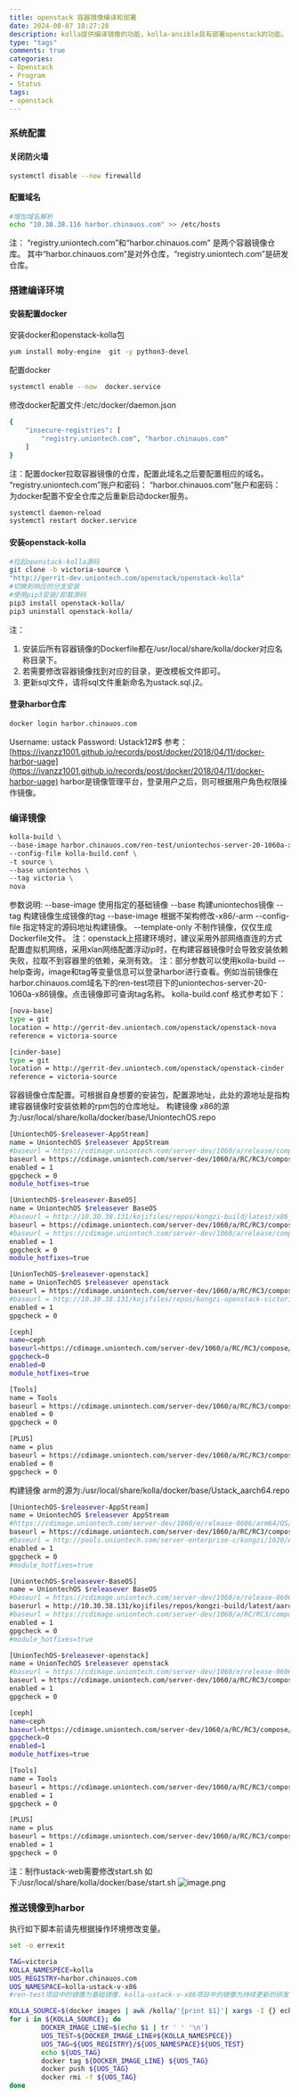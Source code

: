 ```yaml
---
title: openstack 容器镜像编译和部署
date: 2024-08-07 10:27:28
description: kolla提供编译镜像的功能，kolla-ansible具有部署openstack的功能。
type: "tags"
comments: true
categories:
- Openstack
- Program
- Status
tags:
- openstack
---
```


### 系统配置
#### 关闭防火墙
```bash
systemctl disable --now firewalld
```
#### 配置域名
```bash
#增加域名解析
echo "10.30.38.116 harbor.chinauos.com" >> /etc/hosts
```
注：
“registry.uniontech.com”和“harbor.chinauos.com” 是两个容器镜像仓库。
其中“harbor.chinauos.com”是对外仓库，“registry.uniontech.com”是研发仓库。
### 搭建编译环境
#### 安装配置docker
安装docker和openstack-kolla包
```bash
yum install moby-engine  git -y python3-devel
```
配置docker
```bash
systemctl enable --now  docker.service
```
修改docker配置文件:/etc/docker/daemon.json
```bash
{
    "insecure-registries": [
        "registry.uniontech.com", "harbor.chinauos.com"
    ]
}
```
注：配置docker拉取容器镜像的仓库，配置此域名之后要配置相应的域名。
“registry.uniontech.com”账户和密码：
“harbor.chinauos.com”账户和密码：
为docker配置不安全仓库之后重新启动docker服务。
```bash
systemctl daemon-reload 
systemctl restart docker.service 
```
#### 安装openstack-kolla
```bash
#拉起openstack-kolla源码
git clone -b victoria-source \
"http://gerrit-dev.uniontech.com/openstack/openstack-kolla"
#切换到响应的分支安装
#使用pip3安装/卸载源码
pip3 install openstack-kolla/
pip3 uninstall openstack-kolla/
```
注：

1. 安装后所有容器镜像的Dockerfile都在/usr/local/share/kolla/docker对应名称目录下。
2. 若需要修改容器镜像找到对应的目录，更改模板文件即可。
3. 更新sql文件，请将sql文件重新命名为ustack.sql.j2。
#### 登录harbor仓库
```bash
docker login harbor.chinauos.com
```
Username: ustack
Password: Ustack12#$
参考：[https://ivanzz1001.github.io/records/post/docker/2018/04/11/docker-harbor-uage](https://ivanzz1001.github.io/records/post/docker/2018/04/11/docker-harbor-uage)
harbor是镜像管理平台，登录用户之后，则可根据用户角色权限操作镜像。
### 编译镜像
```bash
kolla-build \
--base-image harbor.chinauos.com/ren-test/uniontechos-server-20-1060a-x86  \
--config-file kolla-build.conf \
-t source \
--base uniontechos \
--tag victoria \
nova
```
参数说明: 
--base-image 使用指定的基础镜像
--base 构建uniontechos镜像
--tag 构建镜像生成镜像的tag
--base-image 根据不架构修改-x86/-arm 
--config-file 指定特定的源码地址构建镜像。
--template-only 不制作镜像，仅仅生成 Dockerfile文件。
注：openstack上搭建环境时，建议采用外部网络直连的方式配置虚拟机网络，采用xlan网络配置浮动ip时，在构建容器镜像时会导致安装依赖失败，拉取不到容器里的依赖，亲测有效。
注：部分参数可以使用kolla-build --help查询，image和tag等变量信息可以登录harbor进行查看。例如当前镜像在harbor.chinauos.com域名下的ren-test项目下的uniontechos-server-20-1060a-x86镜像。点击镜像即可查询tag名称。
kolla-build.conf 格式参考如下：
```bash
[nova-base]
type = git
location = http://gerrit-dev.uniontech.com/openstack/openstack-nova
reference = victoria-source

[cinder-base]
type = git
location = http://gerrit-dev.uniontech.com/openstack/openstack-cinder
reference = victoria-source
```
容器镜像仓库配置。可根据自身想要的安装包，配置源地址，此处的源地址是指构建容器镜像时安装依赖的rpm包的仓库地址。
构建镜像 x86的源为:/usr/local/share/kolla/docker/base/UniontechOS.repo
```bash
[UniontechOS-$releasever-AppStream]
name = UniontechOS $releasever AppStream
#baseurl = https://cdimage.uniontech.com/server-dev/1060/a/release/compose/AppStream/x86_64/os/
baseurl = https://cdimage.uniontech.com/server-dev/1060/a/RC/RC3/compose/AppStream/x86_64/os/
enabled = 1
gpgcheck = 0
module_hotfixes=true

[UniontechOS-$releasever-BaseOS]
name = UniontechOS $releasever BaseOS
#baseurl = http://10.30.38.131/kojifiles/repos/kongzi-build/latest/x86_64/
baseurl = https://cdimage.uniontech.com/server-dev/1060/a/RC/RC3/compose/BaseOS/x86_64/os/
#baseurl = https://cdimage.uniontech.com/server-dev/1060/a/release/compose/BaseOS/x86_64/os/
enabled = 1
gpgcheck = 0
module_hotfixes=true

[UnionTechOS-$releasever-openstack]
name = UnionTechOS $releasever openstack
baseurl = https://cdimage.uniontech.com/server-dev/1060/a/RC/RC3/compose/OpenStack-Victoria/x86_64/os/
#baseurl = http://10.30.38.131/kojifiles/repos/kongzi-openstack-victoria-build/latest/x86_64/
enabled = 1
gpgcheck = 0

[ceph]
name=ceph
baseurl=https://cdimage.uniontech.com/server-dev/1060/a/RC/RC3/compose/Storage/x86_64/
gpgcheck=0
enabled=0
module_hotfixes=true

[Tools]
name = Tools
baseurl = https://cdimage.uniontech.com/server-dev/1060/a/RC/RC3/compose/PowerTools/x86_64/os/
enabled = 0
gpgcheck = 0

[PLUS]
name = plus
baseurl = https://cdimage.uniontech.com/server-dev/1060/a/RC/RC3/compose/Plus/x86_64/os/
enabled = 0
gpgcheck = 0
```
构建镜像 arm的源为:/usr/local/share/kolla/docker/base/Ustack_aarch64.repo
```bash
[UniontechOS-$releasever-AppStream]
name = UniontechOS $releasever AppStream
#https://cdimage.uniontech.com/server-dev/1060/e/release-0606/arm64/OS/
baseurl = https://cdimage.uniontech.com/server-dev/1060/a/RC/RC3/compose/AppStream/aarch64/os/
#baseurl = http://pools.uniontech.com/server-enterprise-c/kongzi/1020/AppStream/x86_64/
enabled = 1
gpgcheck = 0
#module_hotfixes=true

[UniontechOS-$releasever-BaseOS]
name = UniontechOS $releasever BaseOS
#baseurl = https://cdimage.uniontech.com/server-dev/1060/e/release-0606/arm64/everything/
baserurl = http://10.30.38.131/kojifiles/repos/kongzi-build/latest/aarch64/
#baseurl = https://cdimage.uniontech.com/server-dev/1060/a/RC/RC3/compose/BaseOS/aarch64/os/
enabled = 1
gpgcheck = 0
#module_hotfixes=true

[UnionTechOS-$releasever-openstack]
name = UnionTechOS $releasever openstack
#baseurl = https://cdimage.uniontech.com/server-dev/1060/e/release-0606/arm64/OpenStack-V/
baseurl = https://cdimage.uniontech.com/server-dev/1060/a/RC/RC3/compose/OpenStack-Victoria/aarch64/os/
enabled = 1
gpgcheck = 0

[ceph]
name=ceph
baseurl=https://cdimage.uniontech.com/server-dev/1060/a/RC/RC3/compose/Storage/aarch64/
gpgcheck=0
enabled=1
module_hotfixes=true

[Tools]
name = Tools
baseurl = https://cdimage.uniontech.com/server-dev/1060/a/RC/RC3/compose/PowerTools/aarch64/os/
enabled = 1
gpgcheck = 0

[PLUS]
name = plus
baseurl = https://cdimage.uniontech.com/server-dev/1060/a/RC/RC3/compose/Plus/aarch64/os/
enabled = 1
gpgcheck = 0
```
注：制作ustack-web需要修改start.sh 如下:/usr/local/share/kolla/docker/base/start.sh
![image.png](https://cdn.nlark.com/yuque/0/2023/png/26098815/1695277271879-efa44824-2de4-48af-86b1-8d348c42d10c.png#averageHue=%2314172a&clientId=u4d0409ea-d20d-4&from=paste&height=74&id=u8dd3bc39&originHeight=93&originWidth=591&originalType=binary&ratio=1.25&rotation=0&showTitle=false&size=9779&status=done&style=none&taskId=u8ca6c926-8137-456f-acc7-eeef95147c0&title=&width=472.8)
### 推送镜像到harbor
执行如下脚本前请先根据操作环境修改变量。
```bash
set -o errexit

TAG=victoria
KOLLA_NAMESPECE=kolla
UOS_REGISTRY=harbor.chinauos.com
UOS_NAMESPACE=kolla-ustack-v-x86
#ren-test项目中的镜像为基础镜像，kolla-ustack-v-x86项目中的镜像为持续更新的研发镜像。

KOLLA_SOURCE=$(docker images | awk /kolla/'{print $1}'| xargs -I {} echo -e {}':'${TAG})
for i in ${KOLLA_SOURCE}; do
        DOCKER_IMAGE_LINE=$(echo $i | tr ' ' '\n')
        UOS_TEST=${DOCKER_IMAGE_LINE#${KOLLA_NAMESPECE}}
        UOS_TAG=${UOS_REGISTRY}/${UOS_NAMESPACE}${UOS_TEST}
        echo ${UOS_TAG}
        docker tag ${DOCKER_IMAGE_LINE} ${UOS_TAG}
        docker push ${UOS_TAG}
        docker rmi -f ${UOS_TAG}
done
```
